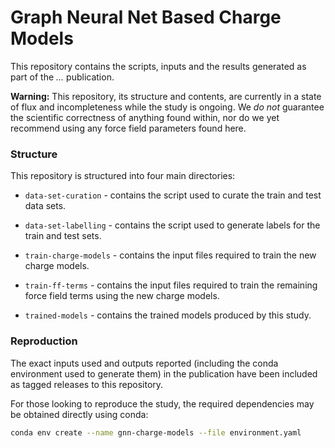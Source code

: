 Graph Neural Net Based Charge Models
====================================

This repository contains the scripts, inputs and the results generated as part of the *...* publication.

**Warning:** This repository, its structure and contents, are currently in a state of flux and incompleteness while the 
study is ongoing. We *do not* guarantee the scientific correctness of anything found within, nor do we yet recommend 
using any force field parameters found here.

### Structure

This repository is structured into four main directories:

* `data-set-curation` - contains the script used to curate the train and test data sets.

* `data-set-labelling` - contains the script used to generate labels for the train and test sets.

* `train-charge-models` - contains the input files required to train the new charge models.

* `train-ff-terms` - contains the input files required to train the remaining force field terms using the new charge models.

* `trained-models` - contains the trained models produced by this study. 

### Reproduction

The exact inputs used and outputs reported (including the conda environment used to generate them) in the publication 
have been included as tagged releases to this repository. 

For those looking to reproduce the study, the required dependencies may be obtained directly using conda:

```bash
conda env create --name gnn-charge-models --file environment.yaml
```
